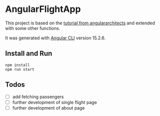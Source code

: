 # AngularFlightApp

This project is based on the [tutorial from angulararchitects](https://www.angulararchitects.io/aktuelles/angular-tutorial-teil-1-werkzeuge-und-erste-schritte/) and extended with some other functions.

It was generated with [Angular CLI](https://github.com/angular/angular-cli) version 15.2.6.

## Install and Run

```
npm install
npm run start
```

## Todos

- [ ] add fetching passengers
- [ ] further development of single flight page
- [ ] further development of about page
